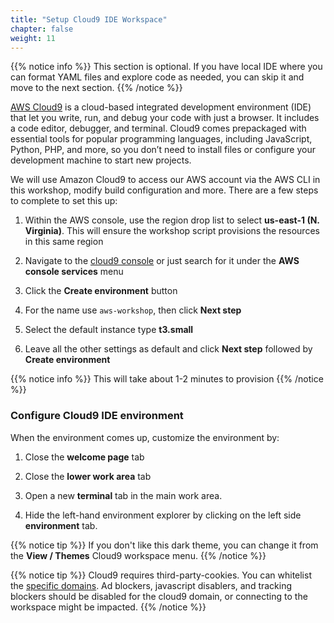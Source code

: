 ```yaml
---
title: "Setup Cloud9 IDE Workspace"
chapter: false
weight: 11
---
```


{{% notice info %}}
This section is optional. If you have local IDE where you can format YAML files and explore code as needed, you can skip it and move to the next section.
{{% /notice %}}

[AWS Cloud9](https://aws.amazon.com/cloud9/) is a cloud-based integrated development environment (IDE) that let you write, run, and debug your code with just a browser. It includes a code editor, debugger, and terminal. Cloud9 comes prepackaged with essential tools for popular programming languages, including JavaScript, Python, PHP, and more, so you don’t need to install files or configure your development machine to start new projects.

We will use Amazon Cloud9 to access our AWS account via the AWS CLI in this workshop, modify build configuration and more. There are a few steps to complete to set this up:

1. Within the AWS console, use the region drop list to select **us-east-1 (N. Virginia)**.  This will ensure the workshop script provisions the resources in this same region

2. Navigate to the [cloud9 console](https://console.aws.amazon.com/cloud9/home) or just search for it under the **AWS console services** menu

3. Click the **Create environment** button

4. For the name use `aws-workshop`, then click **Next step**

5. Select the default instance type **t3.small**

6. Leave all the other settings as default and click **Next step** followed by **Create environment**


{{% notice info %}}
This will take about 1-2 minutes to provision
{{% /notice %}}

### Configure Cloud9 IDE environment

When the environment comes up, customize the environment by:

1. Close the **welcome page** tab

2. Close the **lower work area** tab

3. Open a new **terminal** tab in the main work area.

4. Hide the left-hand environment explorer by clicking on the left side **environment** tab.

{{% notice tip %}}
If you don't like this dark theme, you can change it from the **View / Themes** Cloud9 workspace menu.
{{% /notice %}}

{{% notice tip %}}
Cloud9 requires third-party-cookies. You can whitelist the [specific domains]( https://docs.aws.amazon.com/cloud9/latest/user-guide/troubleshooting.html#troubleshooting-env-loading). Ad blockers, javascript disablers, and tracking blockers should be disabled for the cloud9 domain, or connecting to the workspace might be impacted.
{{% /notice %}}

<!--uncomment if needed 
Now we will attach the proper role to our Cloud9 EC2 instance and configure a bit more our Cloud9 environment:

{{% notice info %}}
Cloud9 normally manages IAM credentials dynamically. This isn't currently compatible with
the EKS IAM authentication, so we will disable it and rely on the IAM role instead.
{{% /notice %}}

- [Attach the IAM role to your workspace](/30_self_paced/13_iamrole.html)
- [Configure workshop specific requirements](/30_self_paced/14_cloud9_preferences.html)
-->